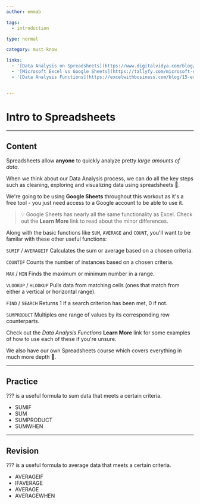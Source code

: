 ```yaml
---
author: emmab

tags:
  - introduction

type: normal

category: must-know

links:
  - '[Data Analysis on Spreadsheets](https://www.digitalvidya.com/blog/how-to-analyze-data-in-excel/){website}'
  - '[Microsoft Excel vs Google Sheets](https://tallyfy.com/microsoft-excel-vs-google-sheets/){website}'
  - '[Data Analysis Functions](https://excelwithbusiness.com/blog/15-excel-data-analysis-functions-need/){website}'


---
```

# Intro to Spreadsheets

---
## Content

Spreadsheets allow **anyone** to quickly analyze pretty *large amounts of data*.

When we think about our Data Analysis process, we can do all the key steps such as cleaning, exploring and visualizing data using spreadsheets 🎉.

We're going to be using **Google Sheets** throughout this workout as it's a free tool - you just need access to a Google account to be able to use it.

> 💡 Google Sheets has nearly all the same functionality as Excel. Check out the **Learn More** link to read about the minor differences.

Along with the basic functions like `SUM`, `AVERAGE` and `COUNT`, you'll want to be familar with these other useful functions:

`SUMIF` / `AVERAGEIF`
Calculates the sum or average based on a chosen criteria.

`COUNTIF`
Counts the number of instances based on a chosen criteria.

`MAX` / `MIN`
Finds the maximum or minimum number in a range.

`VLOOKUP` / `HLOOKUP`
Pulls data from matching cells (ones that match from either a vertical or horizontal range).

`FIND` / `SEARCH`
Returns 1 if a search criterion has been met, 0 if not.

`SUMPRODUCT`
Multiples one range of values by its corresponding row counterparts.

Check out the *Data Analysis Functions* **Learn More** link for some examples of how to use each of these if you're unsure.

We also have our own Spreadsheets course which covers everything in much more depth 🔎. 

---
## Practice

??? is a useful formula to sum data that meets a certain criteria.

* SUMIF
* SUM
* SUMPRODUCT
* SUMWHEN

---
## Revision

??? is a useful formula to average data that meets a certain criteria.

* AVERAGEIF
* IFAVERAGE
* AVERAGE
* AVERAGEWHEN
 
